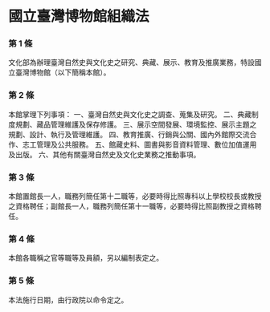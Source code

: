 # 國立臺灣博物館組織法

### 第 1 條

文化部為辦理臺灣自然史與文化史之研究、典藏、展示、教育及推廣業務，特設國立臺灣博物館（以下簡稱本館）。

### 第 2 條

本館掌理下列事項：
一、臺灣自然史與文化史之調查、蒐集及研究。
二、典藏制度規劃、藏品管理維護及保存修護。
三、展示空間發展、環境監控、展示主題之規劃、設計、執行及管理維護。
四、教育推廣、行銷與公關、國內外館際交流合作、志工管理及公共服務。
五、館藏史料、圖書與影音資料管理、數位加值運用及出版。
六、其他有關臺灣自然史及文化史業務之推動事項。

### 第 3 條

本館置館長一人，職務列簡任第十二職等，必要時得比照專科以上學校校長或教授之資格聘任；副館長一人，職務列簡任第十一職等，必要時得比照副教授之資格聘任。

### 第 4 條

本館各職稱之官等職等及員額，另以編制表定之。

### 第 5 條

本法施行日期，由行政院以命令定之。
